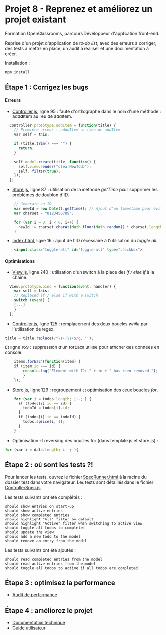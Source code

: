 # Projet 8 - Reprenez et améliorez un projet existant
Formation OpenClassrooms, parcours Développeur d'application front-end.

Reprise d'un projet d'application de *to-do list*, avec des erreurs à corriger, des tests à mettre en place, un audit à réaliser et une documentation à créer.

Installation :
```
npm install
```

## Étape 1 : Corrigez les bugs
#### Erreurs
- [Controller.js](/js/controller.js), ligne 95 : faute d'orthographe dans le nom d'une méthode : add**d**Item au lieu de addItem.
```javascript
  Controller.prototype.addItem = function(title) {
    // Première erreur : adddItem au lieu de addItem
    var self = this;

    if (title.trim() === "") {
      return;
    }

    self.model.create(title, function() {
      self.view.render("clearNewTodo");
      self._filter(true);
    });
  };
```

- [Store.js](js/store.js), ligne 87 : utilisation de la méthode *getTime* pour supprimer les problèmes de doublon d'ID.

```javascript
    // Generate an ID
    var newId = new Date().getTime(); // Ajout d'un timestamp pour éviter tout conflit d'ID identique.
    var charset = "0123456789";

    for (var i = 0; i < 6; i++) {
      newId += charset.charAt(Math.floor(Math.random() * charset.length));
    }
```

- [Index.html](index.html), ligne 16 : ajout de l'ID nécessaire à l'utilisation du *toggle all*.
```html
	<input class="toggle-all" id="toggle-all" type="checkbox">
```
#### Optimisations

- [View.js](js/view.js), ligne 240 : utilisation d'un switch à la place des *if / else if* à la chaîne.
```javascript
  View.prototype.bind = function(event, handler) {
	var self = this;
	// Replaced if / else if with a switch
    switch (event) {
    [...]
    }
  };
```

- [Controller.js](js/controller.js), ligne 125 : remplacement des deux boucles *while* par l'utilisation de regex.
```javascript
title = title.replace(/^\s+|\s+$/g, '');
```
Et ligne 169 : suppression d'un forEach utilisé pour afficher des données en console.
```javascript
    items.forEach(function(item) {
    if (item.id === id) {
   		console.log("Element with ID: " + id + " has been removed.");
     	}
    });
```

- [Store.js](js/store.js), ligne 129 : regroupement et optimisation des deux boucles *for*.
```javascript
    for (var i = todos.length; i--; ) {
      if (todos[i].id == id) {
        todoId = todos[i].id;
      }
      if (todos[i].id == todoId) {
        todos.splice(i, 1);
      }
    }
```

- Optimisation et reversing des boucles for (dans template.js et store.js) :
```javascript
for (var i = data.length; i--; ){
```

## Étape 2 : où sont les tests ?!
Pour lancer les tests, ouvrez le fichier [SpecRunner.html](test/SpecRunner.html) à la racine du dossier test dans votre navigateur. Les tests sont détaillés dans le fichier [ControllerSpec.js](test/ControllerSpec.js).

Les tests suivants ont été complétés :
```
should show entries on start-up
should show active entries
should show completed entries
should highlight "All" filter by default
should highlight "Active" filter when switching to active view
should toggle all todos to completed
should update the view
should add a new todo to the model
should remove an entry from the model
```
Les tests suivants ont été ajoutés :
```
should read completed entries from the model
should read active entries from the model
should toggle all todos to active if all todos are completed
```
## Étape 3 : optimisez la performance
- [Audit de performance](pdf/Audit.pdf)
## Étape 4 : améliorez le projet
- [Documentation technique](https://l-paste.github.io/p8-todos/)
- [Guide utilisateur](pdf/GuideUtilisateur.pdf)
